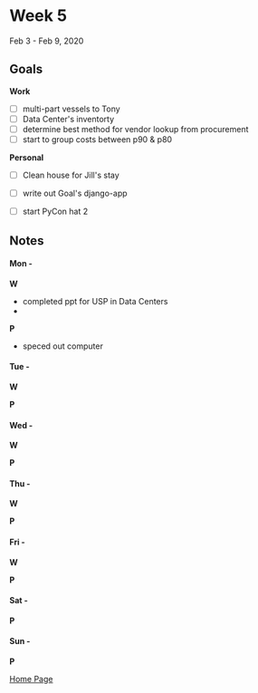 # Week 5
Feb 3 - Feb 9, 2020

## Goals

**Work**

- [ ] multi-part vessels to Tony
- [ ] Data Center's inventorty
- [ ] determine best method for vendor lookup from procurement
- [ ] start to group costs between p90 & p80

**Personal**

- [ ] Clean house for Jill's stay
- [ ] write out Goal's django-app
- [ ] start PyCon hat 2


## Notes

#### Mon -  ####

**W**

- completed ppt for USP in Data Centers
- 

**P**

- speced out computer

#### Tue -  ####

**W**

**P**

#### Wed -  ####

**W**

**P**

#### Thu -  ####

**W**

**P**

#### Fri -  ####

**W**

**P**

#### Sat -  ####

**P**

#### Sun -  ####

**P**


[Home Page](https://ch3ck3rs.github.io/Goals)
